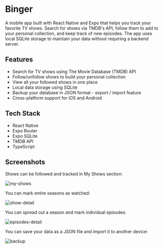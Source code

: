 # Binger

A mobile app built with React Native and Expo that helps you track your favorite TV shows.
Search for shows via TMDB's API, follow them to add to your personal collection, and keep track of new episodes.
The app uses local SQLite storage to maintain your data without requiring a backend server.

## Features

- Search for TV shows using The Movie Database (TMDB) API
- Follow/unfollow shows to build your personal collection
- View all your followed shows in one place
- Local data storage using SQLite
- Backup your database in JSON format - export / import feature
- Cross-platform support for iOS and Android

## Tech Stack

- React Native
- Expo Router
- Expo SQLite
- TMDB API
- TypeScript

## Screenshots

Shows can be followed and tracked in My Shows section:

![my-shows](./docs/screenshots/1.jpg)

You can mark entire seasons as watched:

![show-detail](./docs/screenshots/2.jpg)

You can spread out a season and mark individual episodes:

![episodes-detail](./docs/screenshots/3.jpg)

You can save your data as a JSON file and import it to another device:

![backup](./docs/screenshots/4.jpg)
